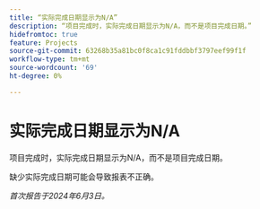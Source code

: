 ```yaml
---
title: “实际完成日期显示为N/A”
description: “项目完成时，实际完成日期显示为N/A，而不是项目完成日期。”
hidefromtoc: true
feature: Projects
source-git-commit: 63268b35a81bc0f8ca1c91fddbbf3797eef99f1f
workflow-type: tm+mt
source-wordcount: '69'
ht-degree: 0%

---
```



# 实际完成日期显示为N/A

项目完成时，实际完成日期显示为N/A，而不是项目完成日期。

缺少实际完成日期可能会导致报表不正确。

_首次报告于2024年6月3日。_
